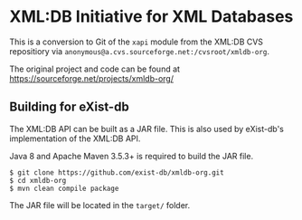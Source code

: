 # XML:DB Initiative for XML Databases

This is a conversion to Git of the `xapi` module from the XML:DB CVS repositiory via `anonymous@a.cvs.sourceforge.net:/cvsroot/xmldb-org`.

The original project and code can be found at https://sourceforge.net/projects/xmldb-org/


## Building for eXist-db

The XML:DB API can be built as a JAR file. This is also used by eXist-db's implementation of the XML:DB API.

Java 8 and Apache Maven 3.5.3+ is required to build the JAR file.

```
$ git clone https://github.com/exist-db/xmldb-org.git
$ cd xmldb-org
$ mvn clean compile package
```

The JAR file will be located in the `target/` folder.
